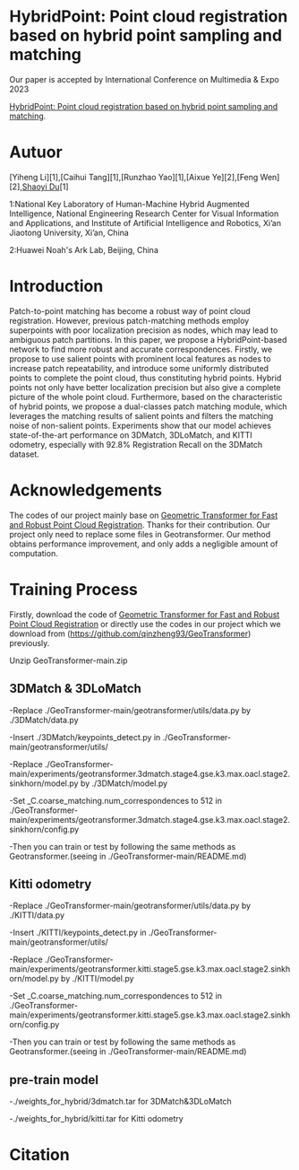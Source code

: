 # HybridPoint: Point cloud registration based on hybrid point sampling and matching

Our paper is accepted by International Conference on Multimedia & Expo 2023

[HybridPoint: Point cloud registration based on hybrid point sampling and matching]().

# Autuor
[Yiheng Li][1],[Caihui Tang][1],[Runzhao Yao][1],[Aixue Ye][2],[Feng Wen][2],[Shaoyi Du](https://scholar.google.com.hk/citations?user=r2bk4sQAAAAJ)[1]

1:National Key Laboratory of Human-Machine Hybrid Augmented Intelligence,
  National Engineering Research Center for Visual Information and Applications,
  and Institute of Artificial Intelligence and Robotics, 
  Xi’an Jiaotong University, Xi’an, China
  
2:Huawei Noah's Ark Lab, Beijing, China

# Introduction
Patch-to-point matching has become a robust way of point cloud registration. However, previous patch-matching methods employ superpoints with poor localization precision as nodes, which may lead to ambiguous patch partitions. In this paper, we propose a HybridPoint-based network to find more robust and accurate correspondences. Firstly, we propose to use salient points with prominent local features as nodes to increase
patch repeatability, and introduce some uniformly distributed points to complete the point cloud, thus constituting hybrid points. Hybrid points not only have better localization precision but also give a complete picture of the whole point cloud. Furthermore, based on the characteristic of hybrid points, we propose a dual-classes patch matching module, which leverages the matching results of salient points and filters the matching noise of non-salient points. Experiments show that our model achieves state-of-the-art performance on 3DMatch, 3DLoMatch,
and KITTI odometry, especially with $92.8\%$ Registration Recall on the 3DMatch dataset.

# Acknowledgements
The codes of our project mainly base on [Geometric Transformer for Fast and Robust Point Cloud Registration](https://github.com/qinzheng93/GeoTransformer). Thanks for their contribution.
Our project only need to replace some files in Geotransformer. Our method obtains performance improvement, and only adds a negligible amount of computation.

# Training Process
Firstly, download the code of [Geometric Transformer for Fast and Robust Point Cloud Registration](https://github.com/qinzheng93/GeoTransformer) or directly use the codes in our project which we download from (https://github.com/qinzheng93/GeoTransformer) previously.

Unzip GeoTransformer-main.zip

## 3DMatch & 3DLoMatch
-Replace ./GeoTransformer-main/geotransformer/utils/data.py by ./3DMatch/data.py

-Insert ./3DMatch/keypoints_detect.py in ./GeoTransformer-main/geotransformer/utils/

-Replace ./GeoTransformer-main/experiments/geotransformer.3dmatch.stage4.gse.k3.max.oacl.stage2.sinkhorn/model.py by ./3DMatch/model.py

-Set _C.coarse_matching.num_correspondences to 512 in ./GeoTransformer-main/experiments/geotransformer.3dmatch.stage4.gse.k3.max.oacl.stage2.sinkhorn/config.py

-Then you can train or test by following the same methods as Geotransformer.(seeing in ./GeoTransformer-main/README.md)

## Kitti odometry
-Replace ./GeoTransformer-main/geotransformer/utils/data.py by ./KITTI/data.py

-Insert ./KITTI/keypoints_detect.py in ./GeoTransformer-main/geotransformer/utils/

-Replace ./GeoTransformer-main/experiments/geotransformer.kitti.stage5.gse.k3.max.oacl.stage2.sinkhorn/model.py by ./KITTI/model.py

-Set _C.coarse_matching.num_correspondences to 512 in ./GeoTransformer-main/experiments/geotransformer.kitti.stage5.gse.k3.max.oacl.stage2.sinkhorn/config.py

-Then you can train or test by following the same methods as Geotransformer.(seeing in ./GeoTransformer-main/README.md)

## pre-train model
-./weights_for_hybrid/3dmatch.tar for 3DMatch&3DLoMatch

-./weights_for_hybrid/kitti.tar for Kitti odometry

# Citation
```bibtex
```
